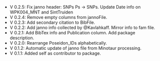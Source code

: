 - V 0.2.5: Fix janno header: SNPs Ps -> SNPs. Update Date info on WPK004_MNT and SintTruiden
- V 0.2.4: Remove empty columns from jannoFile.
- V 0.2.3: Add secondary citation to BibFile.
- V 0.2.2: Add janno info collected by @Kavlahkaff. Mirror info to fam file.
- V 0.2.1: Add BibTex info and Publication column. Add package description.
- V 0.2.0: Rearrange Poseidon_IDs alphabetically.
- V 0.1.2: Automatic update of janno file from Minotaur processing.
- V 0.1.1: Added self as contributor to package.
